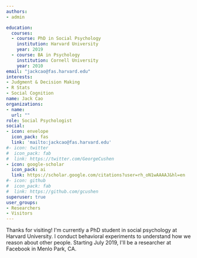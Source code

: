 ```yaml
---
authors:
- admin

education:
  courses:
  - course: PhD in Social Psychology
    institution: Harvard University
    year: 2019
  - course: BA in Psychology
    institution: Cornell University
    year: 2010
email: "jackcao@fas.harvard.edu"
interests:
- Judgment & Decision Making
- R Stats
- Social Cognition
name: Jack Cao
organizations:
- name:
  url: ""
role: Social Psychologist
social:
- icon: envelope
  icon_pack: fas
  link: 'mailto:jackcao@fas.harvard.edu'
#- icon: twitter
#  icon_pack: fab
#  link: https://twitter.com/GeorgeCushen
- icon: google-scholar
  icon_pack: ai
  link: https://scholar.google.com/citations?user=rh_oN1wAAAAJ&hl=en
#- icon: github
#  icon_pack: fab
#  link: https://github.com/gcushen
superuser: true
user_groups:
- Researchers
- Visitors
---
```


Thanks for visiting! I'm currently a PhD student in social psychology at Harvard University. I conduct behavioral experiments to understand how we reason about other people. Starting July 2019, I'll be a researcher at Facebook in Menlo Park, CA. 
